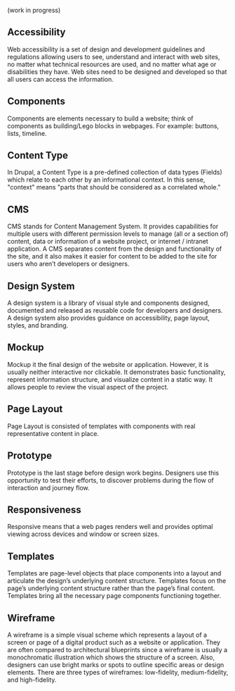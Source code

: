 (work in progress)
## Accessibility
Web accessibility is a set of design and development guidelines and regulations allowing users to see, understand and interact with web sites, no matter what technical resources are used, and no matter what age or disabilities they have. Web sites need to be designed and developed so that all users can access the information.
## Components
Components are elements necessary to build a website; think of components as building/Lego blocks in webpages. For example: buttons, lists, timeline.
## Content Type
In Drupal, a Content Type is a pre-defined collection of data types (Fields) which relate to each other by an informational context. In this sense, "context" means "parts that should be considered as a correlated whole."
## CMS 
CMS stands for Content Management System. It provides capabilities for multiple users with different permission levels to manage (all or a section of) content, data or information of a website project, or internet / intranet application.
A CMS separates content from the design and functionality of the site, and it also makes it easier for content to be added to the site for users who aren’t developers or designers.
## Design System 
A design system is a library of visual style and components designed, documented and released as reusable code for developers and designers. A design system also provides guidance on accessibility, page layout, styles, and branding.
## Mockup 
Mockup it the final design of the website or application. However, it is usually neither interactive nor clickable. It demonstrates basic functionality, represent information structure, and visualize content in a static way. It allows people to review the visual aspect of the project.
## Page Layout
Page Layout is consisted of templates with components with real representative content in place. 
## Prototype 
Prototype is the last stage before design work begins. Designers use this opportunity to test their efforts, to discover problems during the flow of interaction and journey flow.
## Responsiveness 
Responsive means that a web pages renders well and provides optimal viewing across devices and window or screen sizes.
## Templates 
Templates are page-level objects that place components into a layout and articulate the design’s underlying content structure. Templates  focus on the page’s underlying content structure rather than the page’s final content. Templates bring all the necessary page components functioning together. 
## Wireframe
A wireframe is a simple visual scheme which represents a layout of a screen or page of a digital product such as a website or application. They are often compared to architectural blueprints since a wireframe is usually a monochromatic illustration which shows the structure of a screen. Also, designers can use bright marks or spots to outline specific areas or design elements. There are three types of wireframes: low-fidelity, medium-fidelity, and high-fidelity.
